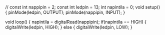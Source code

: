 //
const int nappipin = 2;
const int ledpin = 13;
int napintila = 0;
void setup()
{
  pinMode(ledpin, OUTPUT);
  pinMode(nappipin, INPUT);
}

void loop()
{
napintila = digitalRead(nappipin);
  if(napintila == HIGH) {
    digitalWrite(ledpin, HIGH);
}
  else {
    digitalWrite(ledpin, LOW);
  }
